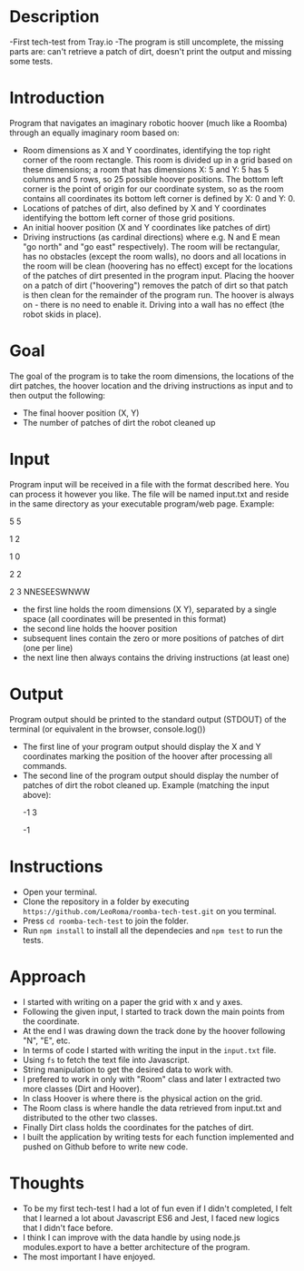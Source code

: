 # Description

-First tech-test from Tray.io
-The program is still uncomplete, the missing parts are: can't retrieve a patch of dirt, doesn't print the output and missing some tests.

# Introduction
Program that navigates an imaginary robotic hoover (much like a Roomba) through an equally imaginary room based on:

- Room dimensions as X and Y coordinates, identifying the top right corner of the room rectangle. This room is divided up in a grid based on these dimensions; a room that has dimensions X: 5 and Y: 5 has 5 columns and 5 rows, so 25 possible hoover positions. The bottom left corner is the point of origin for our coordinate system, so as the room contains all coordinates its bottom left corner is defined by X: 0 and Y: 0.
- Locations of patches of dirt, also defined by X and Y coordinates identifying the bottom left corner of those grid positions.
- An initial hoover position (X and Y coordinates like patches of dirt)
- Driving instructions (as cardinal directions) where e.g. N and E mean "go north" and "go east" respectively). The room will be rectangular, has no obstacles (except the room walls), no doors and all locations in the room will be clean (hoovering has no effect) except for the locations of the patches of dirt presented in the program input. Placing the hoover on a patch of dirt ("hoovering") removes the patch of dirt so that patch is then clean for the remainder of the program run. The hoover is always on - there is no need to enable it. Driving into a wall has no effect (the robot skids in place).

# Goal
The goal of the program is to take the room dimensions, the locations of the dirt patches, the hoover location and the driving instructions as input and to then output the following:

- The final hoover position (X, Y)
- The number of patches of dirt the robot cleaned up

# Input
Program input will be received in a file with the format described here. You can process it however you like. The file will be named input.txt and reside in the same directory as your executable program/web page. Example:

5 5<p>
1 2<p>
1 0<p>
2 2<p>
2 3
NNESEESWNWW
- the first line holds the room dimensions (X Y), separated by a single space (all coordinates will be presented in this format)
- the second line holds the hoover position
- subsequent lines contain the zero or more positions of patches of dirt (one per line)
- the next line then always contains the driving instructions (at least one)

# Output
Program output should be printed to the standard output (STDOUT) of the terminal (or equivalent in the browser, console.log())

- The first line of your program output should display the X and Y coordinates marking the position of the hoover after processing all commands.
- The second line of the program output should display the number of patches of dirt the robot cleaned up. Example (matching the input above):<p>
-1 3<p>
-1<p>

# Instructions

- Open your terminal.
- Clone the repository in a folder by executing `https://github.com/LeoRoma/roomba-tech-test.git` on you terminal.
- Press `cd roomba-tech-test` to join the folder.
- Run `npm install` to install all the dependecies and `npm test` to run the tests.

# Approach

- I started with writing on a paper the grid with x and y axes.
- Following the given input, I started to track down the main points from the coordinate.
- At the end I was drawing down the track done by the hoover following "N", "E", etc.
- In terms of code I started with writing the input in the `input.txt` file.
- Using `fs` to fetch the text file into Javascript.
- String manipulation to get the desired data to work with.
- I prefered to work in only with "Room" class and later I extracted two more classes (Dirt and Hoover).
- In class Hoover is where there is the physical action on the grid.
- The Room class is where handle the data retrieved from input.txt and distributed to the other two classes.
- Finally Dirt class holds the coordinates for the patches of dirt.
- I built the application by writing tests for each function implemented and pushed on Github before to write new code.

# Thoughts

- To be my first tech-test I had a lot of fun even if I didn't completed, I felt that I learned a lot about Javascript ES6 and Jest, I faced new logics that I didn't face before.
- I think I can improve with the data handle by using node.js modules.export to have a better architecture of the program.
- The most important I have enjoyed.

